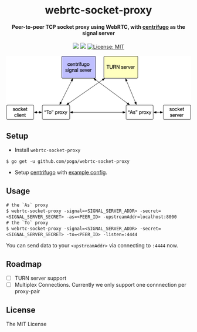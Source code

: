 <h1 align="center">
  webrtc-socket-proxy
</h1>
<h4 align="center">Peer-to-peer TCP socket proxy using WebRTC, with <a href="https://centrifugal.github.io/centrifugo/">centrifugo</a> as the signal server</h4>

<p align="center">
  <img src="https://img.shields.io/badge/stability-experimental-orange.svg">
  <img src="https://travis-ci.org/ailabstw/webrtc-socket-proxy.svg?branch=master">
  <a href="LICENSE"><img src="https://img.shields.io/badge/License-MIT-yellow.svg" alt="License: MIT"></a><br />
  <br />
  <img src="./how.png"><br/>
</p>

## Setup

* Install `webrtc-socket-proxy`

```
$ go get -u github.com/poga/webrtc-socket-proxy
```

* Setup [centrifugo](https://github.com/centrifugal/centrifugo/releases) with [example config](config.centrifugo.test.json).

## Usage

```
# the `As` proxy
$ webrtc-socket-proxy -signal=<SIGNAL_SERVER_ADDR> -secret=<SIGNAL_SERVER_SECRET> -as=<PEER_ID> -upstreamAddr=localhost:8000
# the `To` proxy
$ webrtc-socket-proxy -signal=<SIGNAL_SERVER_ADDR> -secret=<SIGNAL_SERVER_SECRET> -to=<PEER_ID> -listen=:4444
```

You can send data to your `<upstreamAddr>` via connecting to `:4444` now.

## Roadmap

- [ ] TURN server support
- [ ] Multiplex Connections. Currently we only support one connnection per proxy-pair

## License

The MIT License